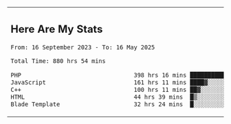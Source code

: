 <table border="0">
 <tr>
  <td>
      <h2>Here Are My Stats</h2>
 <!--START_SECTION:waka-->

```txt
From: 16 September 2023 - To: 16 May 2025

Total Time: 880 hrs 54 mins

PHP                                398 hrs 16 mins ███████████▒░░░░░░░░░░░░░   44.67 %
JavaScript                         161 hrs 11 mins ████▓░░░░░░░░░░░░░░░░░░░░   18.08 %
C++                                100 hrs 11 mins ██▓░░░░░░░░░░░░░░░░░░░░░░   11.24 %
HTML                               44 hrs 39 mins  █▒░░░░░░░░░░░░░░░░░░░░░░░   05.01 %
Blade Template                     32 hrs 24 mins  █░░░░░░░░░░░░░░░░░░░░░░░░   03.63 %
```

<!--END_SECTION:waka-->
  </td>
    <td>
   <div align="start">
        <a href="https://open.spotify.com/user/dxso20he52f5d4ti73duavf95">
        <img width="200px" src="https://spotify-github-profile.kittinanx.com/api/view.svg?uid=dxso20he52f5d4ti73duavf95&cover_image=true&theme=default&show_offline=false&background_color=121212&interchange=false" alt="Spotify Now Playing">
    </a>
</div> 

  </td>
 </tr>

</table>





